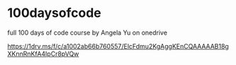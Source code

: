 # 100daysofcode
full 100 days of code course by Angela Yu on onedrive

https://1drv.ms/f/c/a1002ab66b760557/ElcFdmu2KgAggKEnCQAAAAAB18gXKnnRnKfA4IpCr8pVQw
